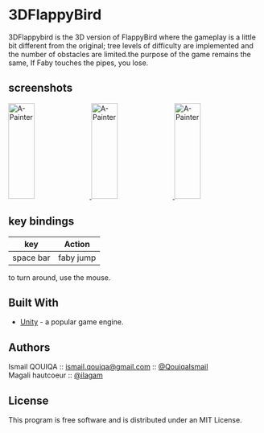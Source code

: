 ﻿# 3DFlappyBird
3DFlappybird is the 3D version of FlappyBird where the gameplay is a little bit different from the original; tree levels of difficulty are implemented and the number of obstacles are limited.the purpose of the game remains the same, If Faby touches the pipes, you lose.
## screenshots
<a href="https://user-images.githubusercontent.com/8776142/27998773-ab99419e-6514-11e7-983a-9e628f50383e.PNG">
  <img alt="A-Painter" target="_blank" src="https://user-images.githubusercontent.com/8776142/27998773-ab99419e-6514-11e7-983a-9e628f50383e.PNG" height="190" width="32%">
</a>

<a href="https://user-images.githubusercontent.com/8776142/27998774-aba80bf2-6514-11e7-9e09-60d07d5d7fca.PNG">
  <img alt="A-Painter" target="_blank" src="https://user-images.githubusercontent.com/8776142/27998774-aba80bf2-6514-11e7-9e09-60d07d5d7fca.PNG" height="190" width="32%">
</a>

<a href="https://user-images.githubusercontent.com/8776142/27998775-abad835c-6514-11e7-8b01-b1cf63f93159.PNG">
  <img alt="A-Painter" target="_blank" src="https://user-images.githubusercontent.com/8776142/27998775-abad835c-6514-11e7-8b01-b1cf63f93159.PNG" height="190" width="32%">
</a>

## key bindings

| key        | Action           | 
| ------------- |:-------------:|
| space bar | faby jump |

to turn around, use the mouse.

## Built With
* [Unity](https://unity3d.com/) - a popular game engine.

## Authors
Ismail QOUIQA :: ismail.qouiqa@gmail.com :: [@QouiqaIsmail](https://twitter.com/QouiqaIsmail)</br>
Magali hautcoeur :: [@ilagam](https://github.com/ilagam)

## License
This program is free software and is distributed under an MIT License.

